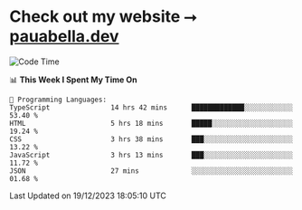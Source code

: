 # Check out my website ⭢ [pauabella.dev](https://pauabella.dev)

<!--START_SECTION:waka-->
![Code Time](http://img.shields.io/badge/Code%20Time-2%2C800%20hrs%2030%20mins-blue)

📊 **This Week I Spent My Time On** 

```text
💬 Programming Languages: 
TypeScript               14 hrs 42 mins      █████████████░░░░░░░░░░░░   53.40 % 
HTML                     5 hrs 18 mins       █████░░░░░░░░░░░░░░░░░░░░   19.24 % 
CSS                      3 hrs 38 mins       ███░░░░░░░░░░░░░░░░░░░░░░   13.22 % 
JavaScript               3 hrs 13 mins       ███░░░░░░░░░░░░░░░░░░░░░░   11.72 % 
JSON                     27 mins             ░░░░░░░░░░░░░░░░░░░░░░░░░   01.68 % 
```


 Last Updated on 19/12/2023 18:05:10 UTC
<!--END_SECTION:waka-->
